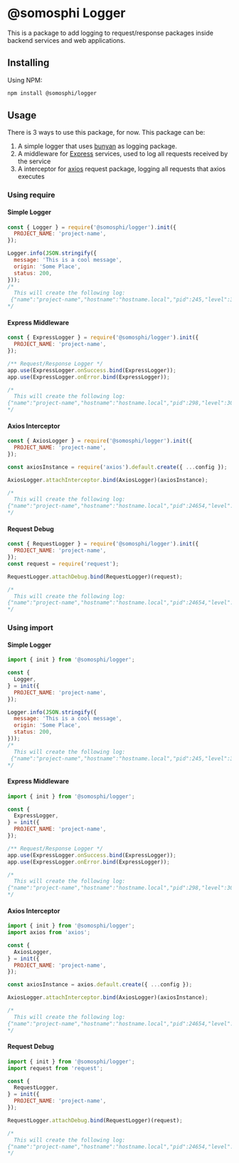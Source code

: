 # @somosphi Logger
This is a package to add logging to request/response packages inside backend services and web applications.

## Installing
Using NPM:

```sh
npm install @somosphi/logger
```

## Usage
There is 3 ways to use this package, for now. This package can be:

1. A simple logger that uses [bunyan](https://github.com/trentm/node-bunyan) as logging package.
2. A middleware for [Express](https://github.com/expressjs/express) services, used to log all requests received by the service
3. A interceptor for [axios](https://github.com/axios/axios) request package, logging all requests that axios executes

### Using require

#### Simple Logger

```javascript
const { Logger } = require('@somosphi/logger').init({
  PROJECT_NAME: 'project-name',
});

Logger.info(JSON.stringify({
  message: 'This is a cool message',
  origin: 'Some Place',
  status: 200,
})); 
/*
  This will create the following log: 
 {"name":"project-name","hostname":"hostname.local","pid":245,"level":30,"msg":"{\"message\":\"This is a cool message\",\"origin\":\"Some Place\",\"status\":200}","time":"2019-09-10T00:42:46.361Z","v":0}
*/
```

#### Express Middleware
```javascript
const { ExpressLogger } = require('@somosphi/logger').init({
  PROJECT_NAME: 'project-name',
});

/** Request/Response Logger */
app.use(ExpressLogger.onSuccess.bind(ExpressLogger));
app.use(ExpressLogger.onError.bind(ExpressLogger));

/*
  This will create the following log:
{"name":"project-name","hostname":"hostname.local","pid":298,"level":30,"msg":"{\"origin\":\"Express\",\"requrestId\":\"77215bf8-f821-4faf-bcc1-2c0260eafc66\",\"type\":\"Request or Response\",\"headers\":{\"data\":\"all headers\"},\"body\":{\"data\":\"all body\"}}","time":"2019-09-10T00:49:04.394Z","v":0}
*/
```

#### Axios Interceptor
```javascript
const { AxiosLogger } = require('@somosphi/logger').init({
  PROJECT_NAME: 'project-name',
});

const axiosInstance = require('axios').default.create({ ...config });

AxiosLogger.attachInterceptor.bind(AxiosLogger)(axiosInstance);

/*
  This will create the following log:
{"name":"project-name","hostname":"hostname.local","pid":24654,"level":30,"msg":"{\"origin\":\"Axios\",\"requrestId\":\"77215bf8-f821-4faf-bcc1-2c0260eafc66\",\"type\":\"Request or Response\",\"headers\":{\"data\":\"all headers\"},\"body\":{\"data\":\"all body\"},\"method\":\"HTTP Method\",\"url\":\"https://somosphi.com\",\"data\":{\"data\":\"all data from axios\"},\"params\":{\"data\":\"params used\"},\"status\":200,\"statusText\":\"OK\"}","time":"2019-09-10T00:53:40.767Z","v":0}
*/
```

#### Request Debug
```javascript
const { RequestLogger } = require('@somosphi/logger').init({
  PROJECT_NAME: 'project-name',
});
const request = require('request');

RequestLogger.attachDebug.bind(RequestLogger)(request);

/*
  This will create the following log:
{"name":"project-name","hostname":"hostname.local","pid":24654,"level":30,"msg":"{\"origin\":\"Request\",\"requrestId\":\"77215bf8-f821-4faf-bcc1-2c0260eafc66\",\"type\":\"Request or Response\",\"headers\":{\"data\":\"all headers\"},\"body\":{\"data\":\"all body\"},\"method\":\"HTTP Method\",\"url\":\"https://somosphi.com\",\"data\":{\"data\":\"all data from axios\"},\"params\":{\"data\":\"params used\"},\"status\":200,\"statusText\":\"OK\"}","time":"2019-09-10T00:53:40.767Z","v":0}
*/
```

### Using import

#### Simple Logger

```javascript
import { init } from '@somosphi/logger';

const {
  Logger,
} = init({
  PROJECT_NAME: 'project-name',
});

Logger.info(JSON.stringify({
  message: 'This is a cool message',
  origin: 'Some Place',
  status: 200,
})); 
/*
  This will create the following log: 
 {"name":"project-name","hostname":"hostname.local","pid":245,"level":30,"msg":"{\"message\":\"This is a cool message\",\"origin\":\"Some Place\",\"status\":200}","time":"2019-09-10T00:42:46.361Z","v":0}
*/
```

#### Express Middleware
```javascript
import { init } from '@somosphi/logger';

const {
  ExpressLogger,
} = init({
  PROJECT_NAME: 'project-name',
});

/** Request/Response Logger */
app.use(ExpressLogger.onSuccess.bind(ExpressLogger));
app.use(ExpressLogger.onError.bind(ExpressLogger));

/*
  This will create the following log:
{"name":"project-name","hostname":"hostname.local","pid":298,"level":30,"msg":"{\"origin\":\"Express\",\"requrestId\":\"77215bf8-f821-4faf-bcc1-2c0260eafc66\",\"type\":\"Request or Response\",\"headers\":{\"data\":\"all headers\"},\"body\":{\"data\":\"all body\"}}","time":"2019-09-10T00:49:04.394Z","v":0}
*/
```

#### Axios Interceptor
```javascript
import { init } from '@somosphi/logger';
import axios from 'axios';

const {
  AxiosLogger,
} = init({
  PROJECT_NAME: 'project-name',
});

const axiosInstance = axios.default.create({ ...config });

AxiosLogger.attachInterceptor.bind(AxiosLogger)(axiosInstance);

/*
  This will create the following log:
{"name":"project-name","hostname":"hostname.local","pid":24654,"level":30,"msg":"{\"origin\":\"Axios\",\"requrestId\":\"77215bf8-f821-4faf-bcc1-2c0260eafc66\",\"type\":\"Request or Response\",\"headers\":{\"data\":\"all headers\"},\"body\":{\"data\":\"all body\"},\"method\":\"HTTP Method\",\"url\":\"https://somosphi.com\",\"data\":{\"data\":\"all data from axios\"},\"params\":{\"data\":\"params used\"},\"status\":200,\"statusText\":\"OK\"}","time":"2019-09-10T00:53:40.767Z","v":0}
*/
```

#### Request Debug
```javascript
import { init } from '@somosphi/logger';
import request from 'request';

const {
  RequestLogger,
} = init({
  PROJECT_NAME: 'project-name',
});

RequestLogger.attachDebug.bind(RequestLogger)(request);

/*
  This will create the following log:
{"name":"project-name","hostname":"hostname.local","pid":24654,"level":30,"msg":"{\"origin\":\"Request\",\"requrestId\":\"77215bf8-f821-4faf-bcc1-2c0260eafc66\",\"type\":\"Request or Response\",\"headers\":{\"data\":\"all headers\"},\"body\":{\"data\":\"all body\"},\"method\":\"HTTP Method\",\"url\":\"https://somosphi.com\",\"data\":{\"data\":\"all data from axios\"},\"params\":{\"data\":\"params used\"},\"status\":200,\"statusText\":\"OK\"}","time":"2019-09-10T00:53:40.767Z","v":0}
*/
```
